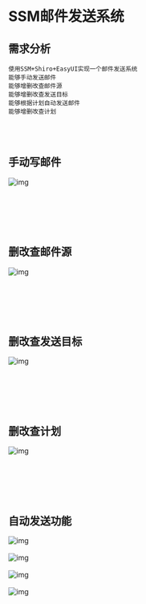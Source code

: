 # SSM邮件发送系统

## 需求分析

```
使用SSM+Shiro+EasyUI实现一个邮件发送系统
能够手动发送邮件
能够增删改查邮件源
能够增删改查发送目标
能够根据计划自动发送邮件
能够增删改查计划
```
<br/>
<br/>
		
## 手动写邮件
![img](https://github.com/luguanxing/JavaWeb-Apps/blob/master/04-SSM%E9%82%AE%E4%BB%B6%E5%8F%91%E9%80%81%E7%B3%BB%E7%BB%9F/pictures/1.jpg?raw=true)
<br/><br/><br/><br/><br/><br/>

## 删改查邮件源
![img](https://github.com/luguanxing/JavaWeb-Apps/blob/master/04-SSM%E9%82%AE%E4%BB%B6%E5%8F%91%E9%80%81%E7%B3%BB%E7%BB%9F/pictures/2.jpg?raw=true)
<br/><br/><br/><br/><br/><br/>

## 删改查发送目标
![img](https://github.com/luguanxing/JavaWeb-Apps/blob/master/04-SSM%E9%82%AE%E4%BB%B6%E5%8F%91%E9%80%81%E7%B3%BB%E7%BB%9F/pictures/3.jpg?raw=true)
<br/><br/><br/><br/><br/><br/>

## 删改查计划
![img](https://github.com/luguanxing/JavaWeb-Apps/blob/master/04-SSM%E9%82%AE%E4%BB%B6%E5%8F%91%E9%80%81%E7%B3%BB%E7%BB%9F/pictures/4.jpg?raw=true)
<br/><br/><br/><br/><br/><br/>

## 自动发送功能
![img](https://github.com/luguanxing/JavaWeb-Apps/blob/master/04-SSM%E9%82%AE%E4%BB%B6%E5%8F%91%E9%80%81%E7%B3%BB%E7%BB%9F/pictures/5.jpg?raw=true)
<br/><br/>
![img](https://github.com/luguanxing/JavaWeb-Apps/blob/master/04-SSM%E9%82%AE%E4%BB%B6%E5%8F%91%E9%80%81%E7%B3%BB%E7%BB%9F/pictures/6.jpg?raw=true)
<br/><br/>
![img](https://github.com/luguanxing/JavaWeb-Apps/blob/master/04-SSM%E9%82%AE%E4%BB%B6%E5%8F%91%E9%80%81%E7%B3%BB%E7%BB%9F/pictures/8.jpg?raw=true)
<br/><br/>
![img](https://github.com/luguanxing/JavaWeb-Apps/blob/master/04-SSM%E9%82%AE%E4%BB%B6%E5%8F%91%E9%80%81%E7%B3%BB%E7%BB%9F/pictures/7.jpg?raw=true)





